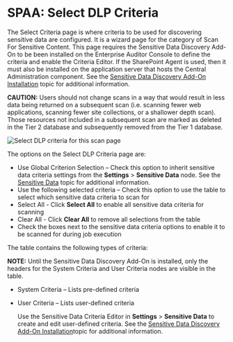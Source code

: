# SPAA: Select DLP Criteria

The Select Criteria page is where criteria to be used for discovering sensitive data are configured.
It is a wizard page for the category of Scan For Sensitive Content. This page requires the Sensitive
Data Discovery Add-On to be been installed on the Enterprise Auditor Console to define the criteria
and enable the Criteria Editor. If the SharePoint Agent is used, then it must also be installed on
the application server that hosts the Central Administration component. See the
[Sensitive Data Discovery Add-On Installation](/docs/accessanalyzer/11.6/install/sensitivedatadiscovery/overview.md)
topic for additional information.

**CAUTION:** Users should not change scans in a way that would result in less data being returned on
a subsequent scan (i.e. scanning fewer web applications, scanning fewer site collections, or a
shallower depth scan). Those resources not included in a subsequent scan are marked as deleted in
the Tier 2 database and subsequently removed from the Tier 1 database.

![Select DLP criteria for this scan page](/img/versioned_docs/accessanalyzer_11.6/accessanalyzer/admin/datacollector/spaa/selectdlpcriteria.webp)

The options on the Select DLP Criteria page are:

- Use Global Criterion Selection – Check this option to inherit sensitive data criteria settings
  from the **Settings** > **Sensitive Data** node. See the
  [Sensitive Data](/docs/accessanalyzer/11.6/admin/settings/sensitivedata/overview.md)
  topic for additional information.
- Use the following selected criteria – Check this option to use the table to select which sensitive
  data criteria to scan for
- Select All - Click **Select All** to enable all sensitive data criteria for scanning
- Clear All - Click **Clear All** to remove all selections from the table
- Check the boxes next to the sensitive data criteria options to enable it to be scanned for during
  job execution

The table contains the following types of criteria:

**NOTE:** Until the Sensitive Data Discovery Add-On is installed, only the headers for the System
Criteria and User Criteria nodes are visible in the table.

- System Criteria – Lists pre-defined criteria
- User Criteria – Lists user-defined criteria

    Use the Sensitive Data Criteria Editor in **Settings** > **Sensitive Data** to create and edit
    user-defined criteria. See the
    [Sensitive Data Discovery Add-On Installation](/docs/accessanalyzer/11.6/install/sensitivedatadiscovery/overview.md)topic
    for additional information.
